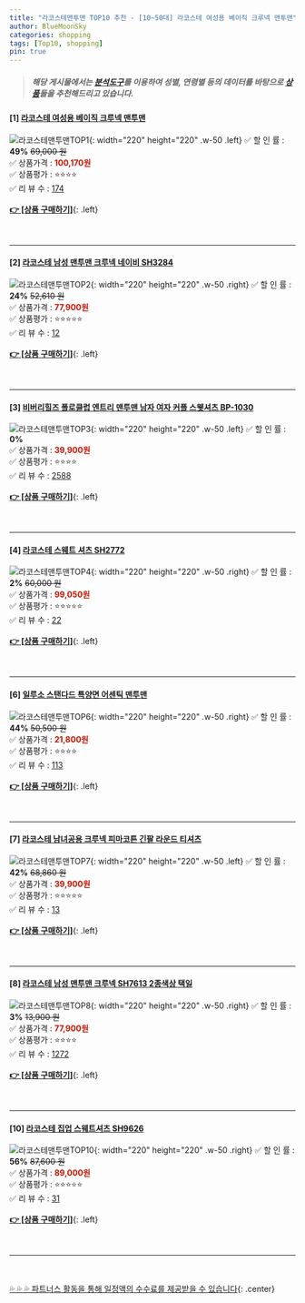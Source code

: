 ```yaml
---
title: "라코스테맨투맨 TOP10 추천 - [10~50대] 라코스테 여성용 베이직 크루넥 맨투맨"
author: BlueMoonSky
categories: shopping
tags: [Top10, shopping]
pin: true
---
```


> ##### 해당 게시물에서는 [**분석도구**](https://itemscout.io/)를 이용하여 **성별**, **연령별** 등의 데이터를 바탕으로 [**상품**](https://link.coupang.com/a/baae76)들을 추천해드리고 있습니다.

#### [1] [라코스테 여성용 베이직 크루넥 맨투맨](https://link.coupang.com/re/AFFSDP?lptag=AF5964186&subid=bluemoonsky6999&pageKey=6787459561&traceid=V0-153&itemId=15981410589&vendorItemId=83187314746)
![라코스테맨투맨TOP1](https://thumbnail7.coupangcdn.com/thumbnails/remote/230x230ex/image/rs_quotation_api/zchilxg0/8e9ae0ca21ec40a988de353d48142ac4.jpg){: width="220" height="220" .w-50 .left}
✅ 할 인 률 : **49%** ~~<del class="base-price"> 69,000  </del>원~~<br>
✅ 상품가격 : <span style="color:#cb1400"> **100,170원** </span><br>
✅ 상품평가 : ⭐⭐⭐⭐<br>
✅ 리 뷰 수 : [174](https://link.coupang.com/re/AFFSDP?lptag=AF5964186&subid=bluemoonsky6999&pageKey=6787459561&traceid=V0-153&itemId=15981410589&vendorItemId=83187314746)<br>
<br>
[**👉  [상품 구매하기]**](https://link.coupang.com/re/AFFSDP?lptag=AF5964186&subid=bluemoonsky6999&pageKey=6787459561&traceid=V0-153&itemId=15981410589&vendorItemId=83187314746){: .left}
<br>
<br>
<br>

***

#### [2] [라코스테 남성 맨투맨 크루넥 네이비 SH3284](https://link.coupang.com/re/AFFSDP?lptag=AF5964186&subid=bluemoonsky6999&pageKey=7030082828&traceid=V0-153&itemId=17346737195&vendorItemId=84517147383)
![라코스테맨투맨TOP2](https://thumbnail9.coupangcdn.com/thumbnails/remote/230x230ex/image/vendor_inventory/6e57/b6c46da2fe6780fd1eb47bfbf668b7f250f2d1d4b85ae460487f8131a21b.PNG){: width="220" height="220" .w-50 .right}
✅ 할 인 률 : **24%** ~~<del class="base-price"> 52,610  </del>원~~<br>
✅ 상품가격 : <span style="color:#cb1400"> **77,900원** </span><br>
✅ 상품평가 : ⭐⭐⭐⭐⭐<br>
✅ 리 뷰 수 : [12](https://link.coupang.com/re/AFFSDP?lptag=AF5964186&subid=bluemoonsky6999&pageKey=7030082828&traceid=V0-153&itemId=17346737195&vendorItemId=84517147383)<br>
<br>
[**👉  [상품 구매하기]**](https://link.coupang.com/re/AFFSDP?lptag=AF5964186&subid=bluemoonsky6999&pageKey=7030082828&traceid=V0-153&itemId=17346737195&vendorItemId=84517147383){: .left}
<br>
<br>
<br>

***

#### [3] [비버리힐즈 폴로클럽 엔트리 맨투맨 남자 여자 커플 스웻셔츠 BP-1030](https://link.coupang.com/re/AFFSDP?lptag=AF5964186&subid=bluemoonsky6999&pageKey=7578989782&traceid=V0-153&itemId=20002947060&vendorItemId=87100017326)
![라코스테맨투맨TOP3](https://thumbnail8.coupangcdn.com/thumbnails/remote/230x230ex/image/vendor_inventory/bc2e/342b10049b8511957edc395d7d4cea6fb0ecfbad0729e7d61b0516aa0ba9.jpg){: width="220" height="220" .w-50 .left}
✅ 할 인 률 : **0%** <br>
✅ 상품가격 : <span style="color:#cb1400"> **39,900원** </span><br>
✅ 상품평가 : ⭐⭐⭐⭐<br>
✅ 리 뷰 수 : [2588](https://link.coupang.com/re/AFFSDP?lptag=AF5964186&subid=bluemoonsky6999&pageKey=7578989782&traceid=V0-153&itemId=20002947060&vendorItemId=87100017326)<br>
<br>
[**👉  [상품 구매하기]**](https://link.coupang.com/re/AFFSDP?lptag=AF5964186&subid=bluemoonsky6999&pageKey=7578989782&traceid=V0-153&itemId=20002947060&vendorItemId=87100017326){: .left}
<br>
<br>
<br>

***

#### [4] [라코스테 스웨트 셔츠 SH2772](https://link.coupang.com/re/AFFSDP?lptag=AF5964186&subid=bluemoonsky6999&pageKey=6851008331&traceid=V0-153&itemId=16320597408&vendorItemId=83512691395)
![라코스테맨투맨TOP4](https://thumbnail7.coupangcdn.com/thumbnails/remote/230x230ex/image/retail/images/2022/10/18/15/5/8e4c176a-d8be-4d35-a223-01356cdc2e5b.jpg){: width="220" height="220" .w-50 .right}
✅ 할 인 률 : **2%** ~~<del class="base-price"> 60,000  </del>원~~<br>
✅ 상품가격 : <span style="color:#cb1400"> **99,050원** </span><br>
✅ 상품평가 : ⭐⭐⭐⭐⭐<br>
✅ 리 뷰 수 : [22](https://link.coupang.com/re/AFFSDP?lptag=AF5964186&subid=bluemoonsky6999&pageKey=6851008331&traceid=V0-153&itemId=16320597408&vendorItemId=83512691395)<br>
<br>
[**👉  [상품 구매하기]**](https://link.coupang.com/re/AFFSDP?lptag=AF5964186&subid=bluemoonsky6999&pageKey=6851008331&traceid=V0-153&itemId=16320597408&vendorItemId=83512691395){: .left}
<br>
<br>
<br>

***

#### [6] [일루소 스탠다드 특양면 어센틱 맨투맨](https://link.coupang.com/re/AFFSDP?lptag=AF5964186&subid=bluemoonsky6999&pageKey=6395791744&traceid=V0-153&itemId=13656590033&vendorItemId=80923069027)
![라코스테맨투맨TOP6](https://thumbnail7.coupangcdn.com/thumbnails/remote/230x230ex/image/vendor_inventory/6608/c6234333366ca84975b40ab917e60e498ef8c6e9e94215ebcc159410da85.jpg){: width="220" height="220" .w-50 .right}
✅ 할 인 률 : **44%** ~~<del class="base-price"> 50,500  </del>원~~<br>
✅ 상품가격 : <span style="color:#cb1400"> **21,800원** </span><br>
✅ 상품평가 : ⭐⭐⭐⭐<br>
✅ 리 뷰 수 : [113](https://link.coupang.com/re/AFFSDP?lptag=AF5964186&subid=bluemoonsky6999&pageKey=6395791744&traceid=V0-153&itemId=13656590033&vendorItemId=80923069027)<br>
<br>
[**👉  [상품 구매하기]**](https://link.coupang.com/re/AFFSDP?lptag=AF5964186&subid=bluemoonsky6999&pageKey=6395791744&traceid=V0-153&itemId=13656590033&vendorItemId=80923069027){: .left}
<br>
<br>
<br>

***

#### [7] [라코스테 남녀공용 크루넥 피마코튼 긴팔 라운드 티셔츠](https://link.coupang.com/re/AFFSDP?lptag=AF5964186&subid=bluemoonsky6999&pageKey=7204160444&traceid=V0-153&itemId=18216209159&vendorItemId=85364073132)
![라코스테맨투맨TOP7](https://thumbnail8.coupangcdn.com/thumbnails/remote/230x230ex/image/vendor_inventory/0bc6/554b82bb93734885dc5d773f371d7616d7da69498272abc761a67da16e31.jpg){: width="220" height="220" .w-50 .left}
✅ 할 인 률 : **42%** ~~<del class="base-price"> 68,860  </del>원~~<br>
✅ 상품가격 : <span style="color:#cb1400"> **39,900원** </span><br>
✅ 상품평가 : ⭐⭐⭐⭐⭐<br>
✅ 리 뷰 수 : [13](https://link.coupang.com/re/AFFSDP?lptag=AF5964186&subid=bluemoonsky6999&pageKey=7204160444&traceid=V0-153&itemId=18216209159&vendorItemId=85364073132)<br>
<br>
[**👉  [상품 구매하기]**](https://link.coupang.com/re/AFFSDP?lptag=AF5964186&subid=bluemoonsky6999&pageKey=7204160444&traceid=V0-153&itemId=18216209159&vendorItemId=85364073132){: .left}
<br>
<br>
<br>

***

#### [8] [라코스테 남성 맨투맨 크루넥 SH7613 2종색상 택일](https://link.coupang.com/re/AFFSDP?lptag=AF5964186&subid=bluemoonsky6999&pageKey=7030409773&traceid=V0-153&itemId=17348195641&vendorItemId=84518574626)
![라코스테맨투맨TOP8](https://thumbnail6.coupangcdn.com/thumbnails/remote/230x230ex/image/vendor_inventory/675e/aba8ad7e2ca9a862db23b48be67c501360a7e6cbb6c19b31d9f83960890b.jpg){: width="220" height="220" .w-50 .right}
✅ 할 인 률 : **3%** ~~<del class="base-price"> 13,900  </del>원~~<br>
✅ 상품가격 : <span style="color:#cb1400"> **77,900원** </span><br>
✅ 상품평가 : ⭐⭐⭐⭐<br>
✅ 리 뷰 수 : [1272](https://link.coupang.com/re/AFFSDP?lptag=AF5964186&subid=bluemoonsky6999&pageKey=7030409773&traceid=V0-153&itemId=17348195641&vendorItemId=84518574626)<br>
<br>
[**👉  [상품 구매하기]**](https://link.coupang.com/re/AFFSDP?lptag=AF5964186&subid=bluemoonsky6999&pageKey=7030409773&traceid=V0-153&itemId=17348195641&vendorItemId=84518574626){: .left}
<br>
<br>
<br>

***

#### [10] [라코스테 집업 스웨트셔츠 SH9626](https://link.coupang.com/re/AFFSDP?lptag=AF5964186&subid=bluemoonsky6999&pageKey=7136906741&traceid=V0-153&itemId=17909803588&vendorItemId=85092667146)
![라코스테맨투맨TOP10](https://thumbnail6.coupangcdn.com/thumbnails/remote/230x230ex/image/vendor_inventory/f5db/e387af56226ae9dd2712ac709aa815d804ec8e5e1b28df16f4402d78f234.jpg){: width="220" height="220" .w-50 .right}
✅ 할 인 률 : **56%** ~~<del class="base-price"> 87,600  </del>원~~<br>
✅ 상품가격 : <span style="color:#cb1400"> **89,000원** </span><br>
✅ 상품평가 : ⭐⭐⭐⭐⭐<br>
✅ 리 뷰 수 : [31](https://link.coupang.com/re/AFFSDP?lptag=AF5964186&subid=bluemoonsky6999&pageKey=7136906741&traceid=V0-153&itemId=17909803588&vendorItemId=85092667146)<br>
<br>
[**👉  [상품 구매하기]**](https://link.coupang.com/re/AFFSDP?lptag=AF5964186&subid=bluemoonsky6999&pageKey=7136906741&traceid=V0-153&itemId=17909803588&vendorItemId=85092667146){: .left}
<br>
<br>
<br>

***
<br><br>[💦 💦 💦 파트너스 활동을 통해 일정액의 수수료를 제공받을 수 있습니다](https://link.coupang.com/a/baae76){: .center}